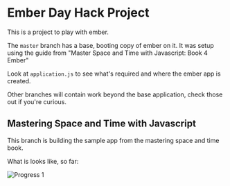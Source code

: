 # Ember Day Hack Project

This is a project to play with ember.

The `master` branch has a base, booting copy of ember on it.   It was
setup using the guide from "Master Space and Time with Javascript:
Book 4 Ember"

Look at `application.js` to see what's required and where the ember app
is created.

Other branches will contain work beyond the base application, check
those out if you're curious.


## Mastering Space and Time with Javascript

This branch is building the sample app from the mastering space and time book.

What is looks like, so far:

![Progress 1](https://raw.github.com/nixterrimus/ember-hack-day/mastering_space_and_time_demo_app/doc/progress-1.png)